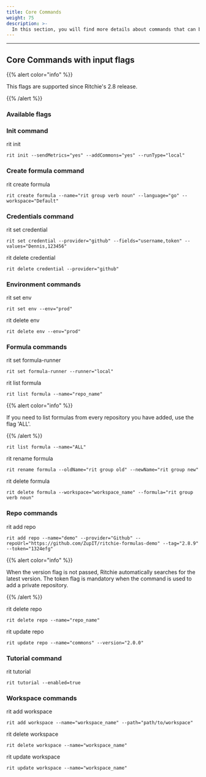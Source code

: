 ```yaml
---
title: Core Commands
weight: 75
description: >-
  In this section, you will find more details about commands that can be used though input flags.
---
```


---

## Core Commands with input flags

{{% alert color="info" %}}

This flags are supported since Ritchie's 2.8 release.

{{% /alert %}}

### Available flags

### Init command

rit init

```text
rit init --sendMetrics="yes" --addCommons="yes" --runType="local"
```

### Create formula command

rit create formula

```text
rit create formula --name="rit group verb noun" --language="go" --workspace="Default"
```

### Credentials command

rit set credential

```text
rit set credential --provider="github" --fields="username,token" --values="Dennis,123456"
```

rit delete credential

```text
rit delete credential --provider="github"
```

### Environment commands

rit set env

```text
rit set env --env="prod"
```

rit delete env

```text
rit delete env --env="prod"
```

### Formula commands

rit set formula-runner

```text
rit set formula-runner --runner="local"
```

rit list formula

```text
rit list formula --name="repo_name"
```

{{% alert color="info" %}}

If you need to list formulas from every repository you have added, use the flag 'ALL'.

{{% /alert %}}

```text
rit list formula --name="ALL"
```

rit rename formula

```text
rit rename formula --oldName="rit group old" --newName="rit group new"
```

rit delete formula

```text
rit delete formula --workspace="workspace_name" --formula="rit group verb noun"
```

### Repo commands

rit add repo

```text
rit add repo --name="demo" --provider="Github" --repoUrl="https://github.com/ZupIT/ritchie-formulas-demo" --tag="2.8.9" --token="1324efg"
```

{{% alert color="info" %}}

When the version flag is not passed, Ritchie automatically searches for the latest version.
The token flag is mandatory when the command is used to add a private repository.

{{% /alert %}}

rit delete repo

```text
rit delete repo --name="repo_name"
```

rit update repo

```text
rit update repo --name="commons" --version="2.0.0"
```

### Tutorial command

rit tutorial

```text
rit tutorial --enabled=true
```

### Workspace commands

rit add workspace

```text
rit add workspace --name="workspace_name" --path="path/to/workspace"
```

rit delete workspace

```text
rit delete workspace --name="workspace_name"
```

rit update workspace

```text
rit update workspace --name="workspace_name"
```
